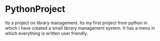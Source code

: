 # PythonProject
 Its a project on library management.
 Its my first project from python in which I have created a small library management system. It has a menu in which everything is written user friendly.
